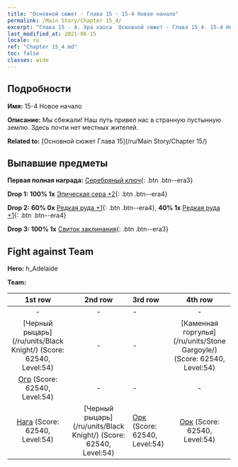 ```yaml
---
title: "Основной сюжет - Глава 15 - 15-4 Новое начало"
permalink: /Main Story/Chapter 15_4/
excerpt: "Глава 15 - 4. Эра хаоса  Основной сюжет - Глава 15_4. 15-4 Новое начало"
last_modified_at: 2021-06-15
locale: ru
ref: "Chapter 15_4.md"
toc: false
classes: wide
---
```


## Подробности

 **Имя:** 15-4 Новое начало

 **Описание:** Мы сбежали! Наш путь привел нас в странную пустынную землю. Здесь почти нет местных жителей.

 **Related to:** [Основной сюжет Глава 15](/ru/Main Story/Chapter 15/)

## Выпавшие предметы

 **Первая полная награда:** [Серебряный ключ](/ItemsRU/con_693/){: .btn .btn--era3}

 **Drop 1:** **100% 1x** [Эпическая сера +2](/ItemsRU/mat_50/){: .btn .btn--era4}

 **Drop 2:** **60% 0x** [Редкая руда +1](/ItemsRU/mat_40/){: .btn .btn--era4}, **40% 1x** [Редкая руда +1](/ItemsRU/mat_40/){: .btn .btn--era4}

 **Drop 3:** **100% 1x** [Свиток заклинания](/ItemsRU/con_694/){: .btn .btn--era3}


## Fight against Team
 **Hero:** h_Adelaide

 **Team:**


  | 1st row | 2nd row | 3rd row | 4th row |
  |:----:|:----:|:----|:----:|
  | - | - | - | - |
  | [Черный рыцарь](/ru/units/Black Knight/) (Score: 62540, Level:54)  | - | - | [Каменная горгулья](/ru/units/Stone Gargoyle/) (Score: 62540, Level:54)  |
  | [Огр](/ru/units/Ogre/) (Score: 62540, Level:54)  | - | - | - |
  | [Нага](/ru/units/Naga/) (Score: 62540, Level:54)  | [Черный рыцарь](/ru/units/Black Knight/) (Score: 62540, Level:54)  | [Орк](/ru/units/Orc/) (Score: 62540, Level:54)  | [Орк](/ru/units/Orc/) (Score: 62540, Level:54)  |


